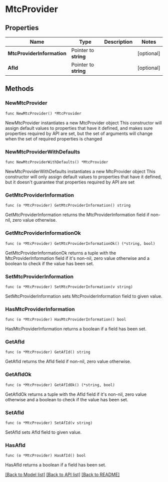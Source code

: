 # MtcProvider

## Properties

Name | Type | Description | Notes
------------ | ------------- | ------------- | -------------
**MtcProviderInformation** | Pointer to **string** |  | [optional] 
**AfId** | Pointer to **string** |  | [optional] 

## Methods

### NewMtcProvider

`func NewMtcProvider() *MtcProvider`

NewMtcProvider instantiates a new MtcProvider object
This constructor will assign default values to properties that have it defined,
and makes sure properties required by API are set, but the set of arguments
will change when the set of required properties is changed

### NewMtcProviderWithDefaults

`func NewMtcProviderWithDefaults() *MtcProvider`

NewMtcProviderWithDefaults instantiates a new MtcProvider object
This constructor will only assign default values to properties that have it defined,
but it doesn't guarantee that properties required by API are set

### GetMtcProviderInformation

`func (o *MtcProvider) GetMtcProviderInformation() string`

GetMtcProviderInformation returns the MtcProviderInformation field if non-nil, zero value otherwise.

### GetMtcProviderInformationOk

`func (o *MtcProvider) GetMtcProviderInformationOk() (*string, bool)`

GetMtcProviderInformationOk returns a tuple with the MtcProviderInformation field if it's non-nil, zero value otherwise
and a boolean to check if the value has been set.

### SetMtcProviderInformation

`func (o *MtcProvider) SetMtcProviderInformation(v string)`

SetMtcProviderInformation sets MtcProviderInformation field to given value.

### HasMtcProviderInformation

`func (o *MtcProvider) HasMtcProviderInformation() bool`

HasMtcProviderInformation returns a boolean if a field has been set.

### GetAfId

`func (o *MtcProvider) GetAfId() string`

GetAfId returns the AfId field if non-nil, zero value otherwise.

### GetAfIdOk

`func (o *MtcProvider) GetAfIdOk() (*string, bool)`

GetAfIdOk returns a tuple with the AfId field if it's non-nil, zero value otherwise
and a boolean to check if the value has been set.

### SetAfId

`func (o *MtcProvider) SetAfId(v string)`

SetAfId sets AfId field to given value.

### HasAfId

`func (o *MtcProvider) HasAfId() bool`

HasAfId returns a boolean if a field has been set.


[[Back to Model list]](../README.md#documentation-for-models) [[Back to API list]](../README.md#documentation-for-api-endpoints) [[Back to README]](../README.md)


